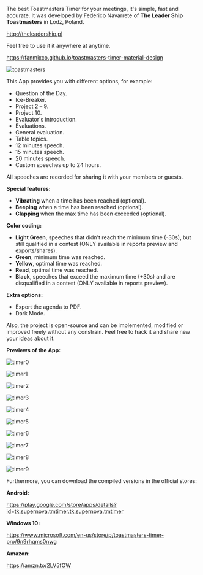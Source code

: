 The best Toastmasters Timer for your meetings, it's simple, fast and accurate. It was developed by Federico Navarrete of **The Leader Ship Toastmasters** in Lodz, Poland.

http://theleadership.pl

Feel free to use it it anywhere at anytime.

https://fanmixco.github.io/toastmasters-timer-material-design

![toastmasters](http://dominicanewsonline.com/news/wp-content/uploads/2014/10/ToastmastersLogoColor-300x262.jpg)

This App provides you with different options, for example:
- Question of the Day.
- Ice-Breaker.
- Project 2 – 9.
- Project 10.
- Evaluator's introduction.
- Evaluations.
- General evaluation.
- Table topics.
- 12 minutes speech.
- 15 minutes speech.
- 20 minutes speech.
- Custom speeches up to 24 hours.

All speeches are recorded for sharing it with your members or guests.

**Special features:**
- **Vibrating** when a time has been reached (optional).
- **Beeping** when a time has been reached (optional).
- **Clapping** when the max time has been exceeded (optional).

**Color coding:**
- **Light Green**, speeches that didn't reach the minimum time (-30s), but still qualified in a contest (ONLY available in reports preview and exports/shares).
- **Green**, minimum time was reached.
- **Yellow**, optimal time was reached.
- **Read**, optimal time was reached.
- **Black**, speeches that exceed the maximum time (+30s) and are disqualified in a contest (ONLY available in reports preview).

**Extra options:**
- Export the agenda to PDF.
- Dark Mode.

Also, the project is open-source and can be implemented, modified or improved freely without any constrain. Feel free to hack it and share new your ideas about it.

**Previews of the App:**

![timer0](https://mir-cdn.behance.net/v1/rendition/project_modules/max_3840/00c6a777339261.5c99437203b27.png)

![timer1](https://mir-cdn.behance.net/v1/rendition/project_modules/max_3840/0d119977339261.5c994372037cb.png)

![timer2](https://mir-cdn.behance.net/v1/rendition/project_modules/max_3840/8d768377339261.5cac2935f1701.png)

![timer3](https://mir-cdn.behance.net/v1/rendition/project_modules/max_3840/64153977339261.5c99437203401.png)

![timer4](https://mir-cdn.behance.net/v1/rendition/project_modules/max_3840/1eb15877339261.5c8d5dab5a934.png)

![timer5](https://mir-cdn.behance.net/v1/rendition/project_modules/max_3840/9572d577339261.5c8d5dab5a52f.png)

![timer6](https://mir-cdn.behance.net/v1/rendition/project_modules/max_3840/ae9ba077339261.5c8d5dab5a18d.png)

![timer7](https://mir-cdn.behance.net/v1/rendition/project_modules/max_3840/f30a4277339261.5c880adaa3863.png)

![timer8](https://mir-cdn.behance.net/v1/rendition/project_modules/max_3840/3e16b477339261.5cac2935f1421.png)

![timer9](https://mir-cdn.behance.net/v1/rendition/project_modules/max_3840/48a96d77339261.5c994448ccafd.png)

Furthermore, you can download the compiled versions in the official stores:

**Android:**

https://play.google.com/store/apps/details?id=tk.supernova.tmtimer.tk.supernova.tmtimer

**Windows 10:**

https://www.microsoft.com/en-us/store/p/toastmasters-timer-pro/9n9rhqms0nwg

**Amazon:**

https://amzn.to/2LV5fOW
